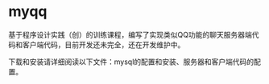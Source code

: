 # myqq
基于程序设计实践（创）的训练课程，编写了实现类似QQ功能的聊天服务器端代码和客户端代码，目前开发还未完全，还在开发维护中。

下载和安装请详细阅读以下文件：mysql的配置和安装、服务器和客户端代码的配置。
